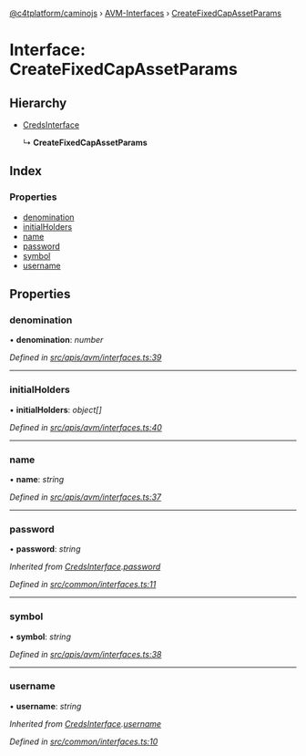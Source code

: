 [@c4tplatform/caminojs](../api.md) › [AVM-Interfaces](../modules/avm_interfaces.md) › [CreateFixedCapAssetParams](avm_interfaces.createfixedcapassetparams.md)

# Interface: CreateFixedCapAssetParams

## Hierarchy

* [CredsInterface](common_interfaces.credsinterface.md)

  ↳ **CreateFixedCapAssetParams**

## Index

### Properties

* [denomination](avm_interfaces.createfixedcapassetparams.md#denomination)
* [initialHolders](avm_interfaces.createfixedcapassetparams.md#initialholders)
* [name](avm_interfaces.createfixedcapassetparams.md#name)
* [password](avm_interfaces.createfixedcapassetparams.md#password)
* [symbol](avm_interfaces.createfixedcapassetparams.md#symbol)
* [username](avm_interfaces.createfixedcapassetparams.md#username)

## Properties

###  denomination

• **denomination**: *number*

*Defined in [src/apis/avm/interfaces.ts:39](https://github.com/chain4travel/caminojs/blob/ac57b5af/src/apis/avm/interfaces.ts#L39)*

___

###  initialHolders

• **initialHolders**: *object[]*

*Defined in [src/apis/avm/interfaces.ts:40](https://github.com/chain4travel/caminojs/blob/ac57b5af/src/apis/avm/interfaces.ts#L40)*

___

###  name

• **name**: *string*

*Defined in [src/apis/avm/interfaces.ts:37](https://github.com/chain4travel/caminojs/blob/ac57b5af/src/apis/avm/interfaces.ts#L37)*

___

###  password

• **password**: *string*

*Inherited from [CredsInterface](common_interfaces.credsinterface.md).[password](common_interfaces.credsinterface.md#password)*

*Defined in [src/common/interfaces.ts:11](https://github.com/chain4travel/caminojs/blob/ac57b5af/src/common/interfaces.ts#L11)*

___

###  symbol

• **symbol**: *string*

*Defined in [src/apis/avm/interfaces.ts:38](https://github.com/chain4travel/caminojs/blob/ac57b5af/src/apis/avm/interfaces.ts#L38)*

___

###  username

• **username**: *string*

*Inherited from [CredsInterface](common_interfaces.credsinterface.md).[username](common_interfaces.credsinterface.md#username)*

*Defined in [src/common/interfaces.ts:10](https://github.com/chain4travel/caminojs/blob/ac57b5af/src/common/interfaces.ts#L10)*

